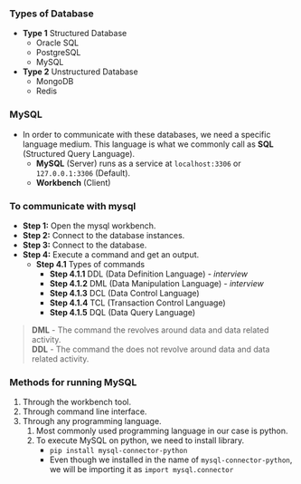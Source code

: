 ### Types of Database
- **Type 1** Structured Database 
  - Oracle SQL
  - PostgreSQL
  - MySQL
- **Type 2** Unstructured Database
  - MongoDB
  - Redis

### MySQL
- In order to communicate with these databases, we need a specific language medium. This language is what we commonly call as **SQL** (Structured Query Language).
  - **MySQL** (Server) runs as a service at ```localhost:3306``` or ```127.0.0.1:3306``` (Default).
  - **Workbench** (Client)

### To communicate with mysql
- **Step 1:** Open the mysql workbench.
- **Step 2:** Connect to the database instances.
- **Step 3:** Connect to the database.
- **Step 4:** Execute a command and get an output.
  - **Step 4.1** Types of commands
    - **Step 4.1.1** DDL (Data Definition Language) - *interview*
    - **Step 4.1.2** DML (Data Manipulation Language) - *interview*
    - **Step 4.1.3** DCL (Data Control Language)
    - **Step 4.1.4** TCL (Transaction Control Language)
    - **Step 4.1.5** DQL (Data Query Language)
> **DML** - The command the revolves around data and data related activity.\
> **DDL** - The command the does not revolve around data and data related activity.

### Methods for running MySQL
1. Through the workbench tool.
2. Through command line interface.
3. Through any programming language. 
   1. Most commonly used programming language in our case is python.
   2. To execute MySQL on python, we need to install library.
      - ```pip install mysql-connector-python```
      - Even though we installed in the name of ```mysql-connector-python```, we will be importing it as ```import mysql.connector```